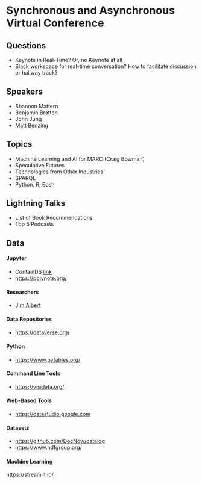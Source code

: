 Synchronous and Asynchronous Virtual Conference
===============================================

## Questions
- Keynote in Real-Time? Or, no Keynote at all
- Slack workspace for real-time conversation? How to facilitate discussion or
  hallway track?

## Speakers
- Shannon Mattern
- Benjamin Bratton
- John Jung
- Matt Benzing

## Topics
- Machine Learning and AI for MARC (Craig Bowman)
- Speculative Futures
- Technologies from Other Industries
- SPARQL
- Python, R, Bash

## Lightning Talks
- List of Book Recommendations
- Top 5 Podcasts


## Data

#### Jupyter
- ContainDS [link](https://containds.com/)
- https://polynote.org/

#### Researchers
- [Jim Albert](http://www-math.bgsu.edu/~albert)

#### Data Repositories
- https://dataverse.org/

#### Python
- https://www.pytables.org/

#### Command Line Tools
- https://visidata.org/

#### Web-Based Tools
- https://datastudio.google.com

#### Datasets
- https://github.com/DocNow/catalog
- https://www.hdfgroup.org/

#### Machine Learning
https://streamlit.io/

 
 
 
